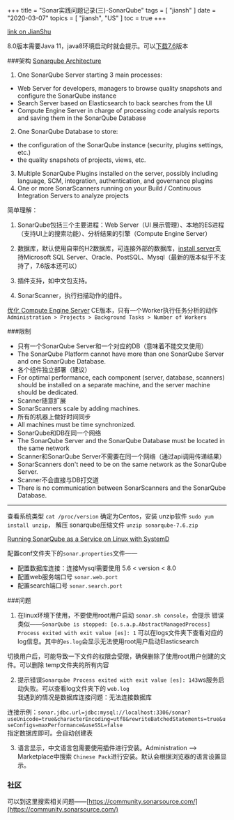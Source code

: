 +++
title = "Sonar实践问题记录(三)-SonarQube"
tags = [
    "jiansh"
]
date = "2020-03-07"
topics = [
    "jiansh",
    "US"
]
toc = true
+++



[link on JianShu](https://www.jianshu.com/p/551f6aae53dd)

8.0版本需要Java 11，java8环境启动时就会提示。可以[下载7.6](https://binaries.sonarsource.com/Distribution/sonarqube/sonarqube-7.6.zip)版本

###架构
[Sonarqube Architecture](https://docs.sonarqube.org/7.6/architecture/architecture-integration/)

1. One SonarQube Server starting 3 main processes:

  - Web Server for developers, managers to browse quality snapshots and configure the SonarQube instance
  - Search Server based on Elasticsearch to back searches from the UI
  - Compute Engine Server in charge of processing code analysis reports and saving them in the SonarQube Database

2. One SonarQube Database to store:
  - the configuration of the SonarQube instance (security, plugins settings, etc.)
  - the quality snapshots of projects, views, etc.
3. Multiple SonarQube Plugins installed on the server, possibly including language, SCM, integration, authentication, and governance plugins
4. One or more SonarScanners running on your Build / Continuous Integration Servers to analyze projects

简单理解：

1. SonarQube包括三个主要进程：Web Server（UI 展示管理）、本地的ES进程（支持UI上的搜索功能）、分析结果的引擎（Compute Engine Server）

2. 数据库，默认使用自带的H2数据库，可连接外部的数据库，[install server](https://docs.sonarqube.org/7.6/setup/install-server/)支持Microsoft SQL Server、Oracle、PostSQL、Mysql（最新的版本似乎不支持了，7.6版本还可以）

3. 插件支持，如中文包支持。  
4. SonarScanner，执行扫描动作的组件。  


[优化 Compute Engine Server](https://docs.sonarqube.org/latest/instance-administration/compute-engine-performance/) CE版本，只有一个Worker执行任务分析的动作 `Administration > Projects > Background Tasks > Number of Workers`

###限制
- 只有一个SonarQube Server和一个对应的DB（意味着不能交叉使用）
- The SonarQube Platform cannot have more than one SonarQube Server and one SonarQube Database.
- 各个组件独立部署（建议）
- For optimal performance, each component (server, database, scanners) should be installed on a separate machine, and the server machine should be dedicated.
- Scanner随意扩展
- SonarScanners scale by adding machines.
- 所有的机器上做好时间同步
- All machines must be time synchronized.
- SonarQube和DB在同一个网络
- The SonarQube Server and the SonarQube Database must be located in the same network
- Scanner和SonarQube Server不需要在同一个网络（通过api调用传递结果）
- SonarScanners don't need to be on the same network as the SonarQube Server.
- Scanner不会直接与DB打交道
- There is no communication between SonarScanners and the SonarQube Database.


--- 

查看系统类型 `cat /proc/version` 确定为Centos，安装 unzip软件 `sudo yum install unzip`， 解压 sonarqube压缩文件 `unzip sonarqube-7.6.zip`

[Running SonarQube as a Service on Linux with SystemD](https://docs.sonarqube.org/7.6/setup/operate-server/) 

配置conf文件夹下的`sonar.properties`文件——

- 配置数据库连接：连接Mysql需要使用 5.6 < version < 8.0
- 配置web服务端口号 `sonar.web.port`
- 配置search端口号 `sonar.search.port`

###问题

1. 在linux环境下使用，不要使用root用户启动 `sonar.sh console`，会提示 错误类似——`SonarQube is stopped: [o.s.a.p.AbstractManagedProcess] Process exited with exit value [es]: 1`
可以在logs文件夹下查看对应的log信息。其中的`es.log`会显示无法使用root用户启动Elasticsearch  

切换用户后，可能导致一下文件的权限会受限，确保删除了使用root用户创建的文件。可以删除 temp文件夹的所有内容

2. 提示错误`Sonarqube Process exited with exit value [es]: 143`ws服务启动失败。可以查看log文件夹下的 `web.log`   
我遇到的情况是数据库连接问题：无法连接数据库

连接示例：`sonar.jdbc.url=jdbc:mysql://localhost:3306/sonar?useUnicode=true&characterEncoding=utf8&rewriteBatchedStatements=true&useConfigs=maxPerformance&useSSL=false`  
指定数据库即可。会自动创建表

3. 语言显示，中文语言包需要使用插件进行安装。Administration --> Marketplace中搜索 `Chinese Pack`进行安装。默认会根据浏览器的语言设置显示。

### 社区
可以到这里搜索相关问题——[https://community.sonarsource.com/](https://community.sonarsource.com/)
